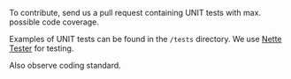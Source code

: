 To contribute, send us a pull request containing UNIT tests with max. possible code coverage.

Examples of UNIT tests can be found in the `/tests` directory. We use [Nette Tester](https://tester.nette.org) for testing.

Also observe coding standard.
